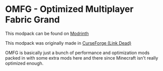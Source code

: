# OMFG - Optimized Multiplayer Fabric Grand
This modpack can be found on [Modrinth](https://modrinth.com/modpack/omfg)

This modpack was originally made in [CurseForge (Link Dead)](https://legacy.curseforge.com/minecraft/modpacks/omfg-optimized-multiplayer-fabric-grand)

OMFG is basically just a bunch of performance and optimization mods packed in with some extra mods here and there since Minecraft isn't really optimized enough.
